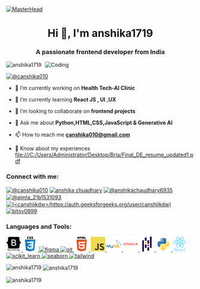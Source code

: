 [![MasterHead](https://cdn5.vectorstock.com/i/1000x1000/57/89/front-end-development-banner-concept-vector-8955789.jpg)](https://github.com/anshika1719/anshika1719)
<h1 align="center">Hi 👋, I'm anshika1719</h1>
<h3 align="center">A passionate frontend developer from India</h3>
<img align="right" alt="Coding" width="400" src="https://globaleducation.s3.ap-south-1.amazonaws.com/globaledu/gif/front-end-development.gif">

<p align="left"> <img src="https://komarev.com/ghpvc/?username=anshika1719&label=Profile%20views&color=0e75b6&style=flat" alt="anshika1719" /> </p>

<p align="left"> <a href="https://twitter.com/@canshika010" target="blank"><img src="https://img.shields.io/twitter/follow/@canshika010?logo=twitter&style=for-the-badge" alt="@canshika010" /></a> </p>

- 🔭 I’m currently working on **Health Tech-AI Clinic**

- 🌱 I’m currently learning **React JS , UI ,UX**

- 👯 I’m looking to collaborate on **frontend projects**

- 💬 Ask me about **Python,HTML,CSS,JavaScript & Generative AI**

- 📫 How to reach me **canshika010@gmail.com**

- 📄 Know about my experiences [file:///C:/Users/Administrator/Desktop/Bria/Final_DE_resume_updated1.pdf](file:///C:/Users/Administrator/Desktop/Bria/Final_DE_resume_updated1.pdf)

<h3 align="left">Connect with me:</h3>
<p align="left">
<a href="https://twitter.com/@canshika010" target="blank"><img align="center" src="https://raw.githubusercontent.com/rahuldkjain/github-profile-readme-generator/master/src/images/icons/Social/twitter.svg" alt="@canshika010" height="30" width="40" /></a>
<a href="https://linkedin.com/in/anshika chuadhary" target="blank"><img align="center" src="https://raw.githubusercontent.com/rahuldkjain/github-profile-readme-generator/master/src/images/icons/Social/linked-in-alt.svg" alt="anshika chuadhary" height="30" width="40" /></a>
<a href="https://www.youtube.com/c/@anshikachaudhary6935" target="blank"><img align="center" src="https://raw.githubusercontent.com/rahuldkjain/github-profile-readme-generator/master/src/images/icons/Social/youtube.svg" alt="@anshikachaudhary6935" height="30" width="40" /></a>
<a href="https://www.hackerrank.com/@aimla_21b1531093" target="blank"><img align="center" src="https://raw.githubusercontent.com/rahuldkjain/github-profile-readme-generator/master/src/images/icons/Social/hackerrank.svg" alt="@aimla_21b1531093" height="30" width="40" /></a>
<a href="https://auth.geeksforgeeks.org/user/(<canshiikdw>/https://auth.geeksforgeeks.org/user/canshiikdw)" target="blank"><img align="center" src="https://raw.githubusercontent.com/rahuldkjain/github-profile-readme-generator/master/src/images/icons/Social/geeks-for-geeks.svg" alt="(<canshiikdw>/https://auth.geeksforgeeks.org/user/canshiikdw)" height="30" width="40" /></a>
<a href="https://discord.gg/bitsy0899" target="blank"><img align="center" src="https://raw.githubusercontent.com/rahuldkjain/github-profile-readme-generator/master/src/images/icons/Social/discord.svg" alt="bitsy0899" height="30" width="40" /></a>
</p>

<h3 align="left">Languages and Tools:</h3>
<p align="left"> <a href="https://getbootstrap.com" target="_blank" rel="noreferrer"> <img src="https://raw.githubusercontent.com/devicons/devicon/master/icons/bootstrap/bootstrap-plain-wordmark.svg" alt="bootstrap" width="40" height="40"/> </a> <a href="https://www.w3schools.com/css/" target="_blank" rel="noreferrer"> <img src="https://raw.githubusercontent.com/devicons/devicon/master/icons/css3/css3-original-wordmark.svg" alt="css3" width="40" height="40"/> </a> <a href="https://www.figma.com/" target="_blank" rel="noreferrer"> <img src="https://www.vectorlogo.zone/logos/figma/figma-icon.svg" alt="figma" width="40" height="40"/> </a> <a href="https://git-scm.com/" target="_blank" rel="noreferrer"> <img src="https://www.vectorlogo.zone/logos/git-scm/git-scm-icon.svg" alt="git" width="40" height="40"/> </a> <a href="https://www.w3.org/html/" target="_blank" rel="noreferrer"> <img src="https://raw.githubusercontent.com/devicons/devicon/master/icons/html5/html5-original-wordmark.svg" alt="html5" width="40" height="40"/> </a> <a href="https://developer.mozilla.org/en-US/docs/Web/JavaScript" target="_blank" rel="noreferrer"> <img src="https://raw.githubusercontent.com/devicons/devicon/master/icons/javascript/javascript-original.svg" alt="javascript" width="40" height="40"/> </a> <a href="https://www.mysql.com/" target="_blank" rel="noreferrer"> <img src="https://raw.githubusercontent.com/devicons/devicon/master/icons/mysql/mysql-original-wordmark.svg" alt="mysql" width="40" height="40"/> </a> <a href="https://www.oracle.com/" target="_blank" rel="noreferrer"> <img src="https://raw.githubusercontent.com/devicons/devicon/master/icons/oracle/oracle-original.svg" alt="oracle" width="40" height="40"/> </a> <a href="https://pandas.pydata.org/" target="_blank" rel="noreferrer"> <img src="https://raw.githubusercontent.com/devicons/devicon/2ae2a900d2f041da66e950e4d48052658d850630/icons/pandas/pandas-original.svg" alt="pandas" width="40" height="40"/> </a> <a href="https://www.python.org" target="_blank" rel="noreferrer"> <img src="https://raw.githubusercontent.com/devicons/devicon/master/icons/python/python-original.svg" alt="python" width="40" height="40"/> </a> <a href="https://reactjs.org/" target="_blank" rel="noreferrer"> <img src="https://raw.githubusercontent.com/devicons/devicon/master/icons/react/react-original-wordmark.svg" alt="react" width="40" height="40"/> </a> <a href="https://scikit-learn.org/" target="_blank" rel="noreferrer"> <img src="https://upload.wikimedia.org/wikipedia/commons/0/05/Scikit_learn_logo_small.svg" alt="scikit_learn" width="40" height="40"/> </a> <a href="https://seaborn.pydata.org/" target="_blank" rel="noreferrer"> <img src="https://seaborn.pydata.org/_images/logo-mark-lightbg.svg" alt="seaborn" width="40" height="40"/> </a> <a href="https://tailwindcss.com/" target="_blank" rel="noreferrer"> <img src="https://www.vectorlogo.zone/logos/tailwindcss/tailwindcss-icon.svg" alt="tailwind" width="40" height="40"/> </a> </p>

<p><img align="left" src="https://github-readme-stats.vercel.app/api/top-langs?username=anshika1719&show_icons=true&locale=en&layout=compact" alt="anshika1719" /></p>

<p>&nbsp;<img align="center" src="https://github-readme-stats.vercel.app/api?username=anshika1719&show_icons=true&locale=en" alt="anshika1719" /></p>

<p><img align="center" src="https://github-readme-streak-stats.herokuapp.com/?user=anshika1719&" alt="anshika1719" /></p>
